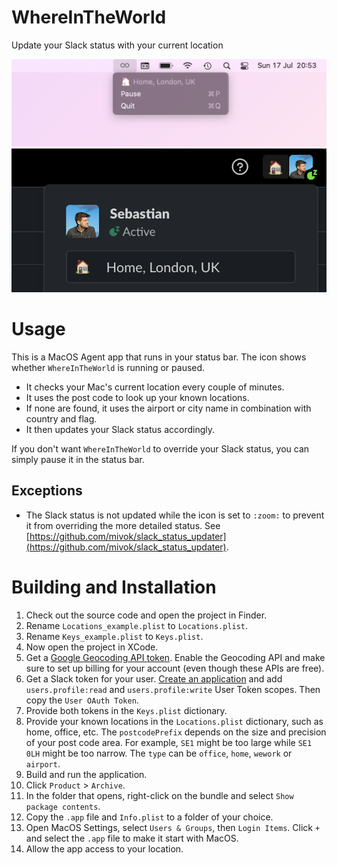# WhereInTheWorld
Update your Slack status with your current location

![WhereInTheWorld in the MacOS Status Bar](/Docs/Assets/whereintheworld.png?raw=true)
![Slack status showing the location from WhereInTheWorld](/Docs/Assets/slack.png?raw=true)

# Usage

This is a MacOS Agent app that runs in your status bar.
The icon shows whether `WhereInTheWorld` is running or paused.

- It checks your Mac's current location every couple of minutes.
- It uses the post code to look up your known locations.
- If none are found, it uses the airport or city name in combination with country and flag.
- It then updates your Slack status accordingly.

If you don't want `WhereInTheWorld` to override your Slack status, you can simply pause it in the status bar.

## Exceptions

- The Slack status is not updated while the icon is set to `:zoom:` to prevent it from overriding the more detailed status. See [https://github.com/mivok/slack_status_updater](https://github.com/mivok/slack_status_updater).

# Building and Installation

1. Check out the source code and open the project in Finder.
2. Rename `Locations_example.plist` to `Locations.plist`.
3. Rename `Keys_example.plist` to `Keys.plist`.
4. Now open the project in XCode.
5. Get a [Google Geocoding API token](https://developers.google.com/maps/documentation/geocoding/get-api-key). Enable the Geocoding API and make sure to set up billing for your account (even though these APIs are free).
6. Get a Slack token for your user. [Create an application](https://api.slack.com/apps) and add `users.profile:read` and `users.profile:write` User Token scopes. Then copy the `User OAuth Token`.
7. Provide both tokens in the `Keys.plist` dictionary.
8. Provide your known locations in the `Locations.plist` dictionary, such as home, office, etc. The `postcodePrefix` depends on the size and precision of your post code area. For example, `SE1` might be too large while `SE1 0LH` might be too narrow. The `type` can be `office`, `home`, `wework` or `airport`.
9. Build and run the application.
10. Click `Product` > `Archive`.
11. In the folder that opens, right-click on the bundle and select `Show package contents`.
12. Copy the `.app` file and `Info.plist` to a folder of your choice.
13. Open MacOS Settings, select `Users & Groups`, then `Login Items`. Click `+` and select the `.app` file to make it start with MacOS.
14. Allow the app access to your location.